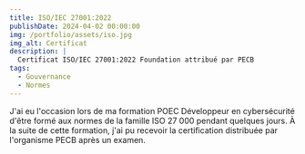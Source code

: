 ```yaml
---
title: ISO/IEC 27001:2022
publishDate: 2024-04-02 00:00:00
img: /portfolio/assets/iso.jpg
img_alt: Certificat
description: |
  Certificat ISO/IEC 27001:2022 Foundation attribué par PECB
tags:
  - Gouvernance
  - Normes
---
```


J'ai eu l'occasion lors de ma formation POEC Développeur en cybersécurité d'être formé aux normes de la famille ISO 27 000 pendant quelques jours. 
À la suite de cette formation, j'ai pu recevoir la certification distribuée par l'organisme PECB après un examen.

<div data-iframe-width="150" data-iframe-height="270" data-share-badge-id="ecb43949-691c-47d6-851c-a7e6c2194d2d" data-share-badge-host="https://www.credly.com"></div><script type="text/javascript" async src="//cdn.credly.com/assets/utilities/embed.js"></script>
